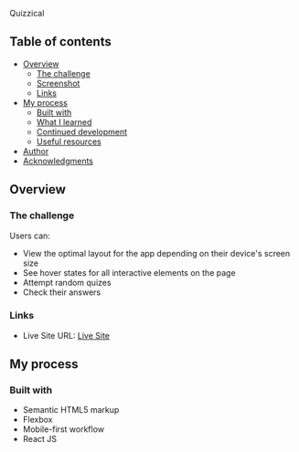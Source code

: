 Quizzical

## Table of contents

- [Overview](#overview)
  - [The challenge](#the-challenge)
  - [Screenshot](#screenshot)
  - [Links](#links)
- [My process](#my-process)
  - [Built with](#built-with)
  - [What I learned](#what-i-learned)
  - [Continued development](#continued-development)
  - [Useful resources](#useful-resources)
- [Author](#author)
- [Acknowledgments](#acknowledgments)

## Overview

### The challenge

Users can:

- View the optimal layout for the app depending on their device's screen size
- See hover states for all interactive elements on the page
- Attempt random quizes
- Check their answers

### Links
- Live Site URL: [Live Site](https://kaustubhmaladkar.github.io/Quizzical/)

## My process

### Built with

- Semantic HTML5 markup
- Flexbox
- Mobile-first workflow
- React JS

